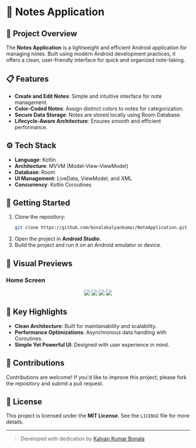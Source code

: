 # 📝 Notes Application

## 🌟 Project Overview
The **Notes Application** is a lightweight and efficient Android application for managing notes. Built using modern Android development practices, it offers a clean, user-friendly interface for quick and organized note-taking.

## 📋 Features
- **Create and Edit Notes**: Simple and intuitive interface for note management.
- **Color-Coded Notes**: Assign distinct colors to notes for categorization.
- **Secure Data Storage**: Notes are stored locally using Room Database.
- **Lifecycle-Aware Architecture**: Ensures smooth and efficient performance.

## ⚙️ Tech Stack
- **Language**: Kotlin
- **Architecture**: MVVM (Model-View-ViewModel)
- **Database**: Room
- **UI Management**: LiveData, ViewModel, and XML
- **Concurrency**: Kotlin Coroutines


## 🚀 Getting Started
1. Clone the repository:
   ```bash
   git clone https://github.com/bonalakalyankumar/NoteApplication.git
   ```
2. Open the project in **Android Studio**.
3. Build the project and run it on an Android emulator or device.

## 🎨 Visual Previews
### Home Screen
<p align="center">
  <img src="https://github.com/bonalakalyankumar/NotesApplication/blob/master/Sc_1.png" />
  <img src="https://github.com/bonalakalyankumar/NotesApplication/blob/master/Sc_2.png" />
  <img src="https://github.com/bonalakalyankumar/NotesApplication/blob/master/Sc_3.png" />
  <img src="https://github.com/bonalakalyankumar/NotesApplication/blob/master/Screenshot_20250111_163856.png" />
</p>

## 🌟 Key Highlights
- **Clean Architecture**: Built for maintainability and scalability.
- **Performance Optimizations**: Asynchronous data handling with Coroutines.
- **Simple Yet Powerful UI**: Designed with user experience in mind.

## 🤝 Contributions
Contributions are welcome! If you'd like to improve this project, please fork the repository and submit a pull request.

## 📜 License
This project is licensed under the **MIT License**. See the `LICENSE` file for more details.

---

> Developed with dedication by [Kalyan Kumar Bonala](https://github.com/bonalakalyankumar)
